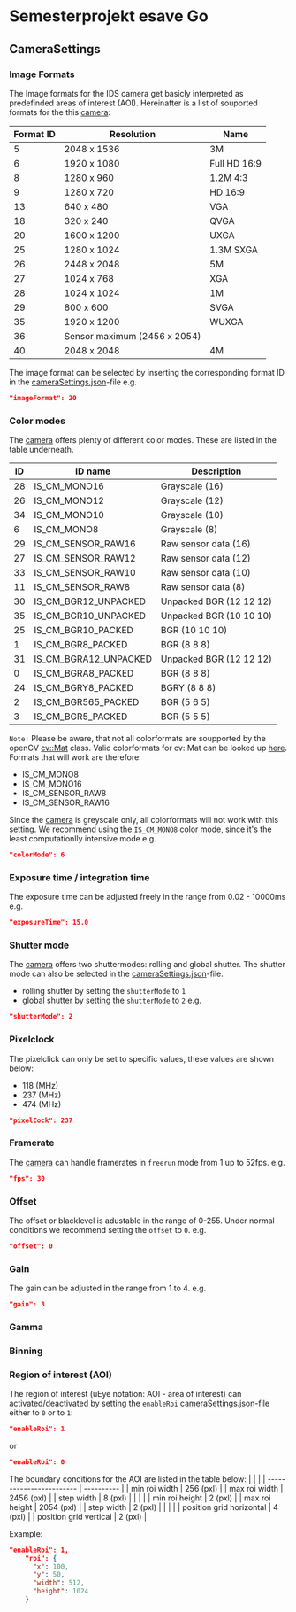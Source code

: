 # Semesterprojekt esave Go

## CameraSettings
### Image Formats
The Image formats for the IDS camera get basicly interpreted as predefinded areas of interest (AOI).
Hereinafter is a list of souported formats for the this [camera](https://www.1stvision.com/cameras/IDS/IDS-manuals/uEye_Manual/camera-data-ui-125x.html):

| Format ID | Resolution                   | Name         |
| --------- | ---------------------------- | ------------ |
| 5         | 2048 x 1536                  | 3M           |
| 6         | 1920 x 1080                  | Full HD 16:9 |
| 8         | 1280 x 960                   | 1.2M 4:3     |
| 9         | 1280 x 720                   | HD 16:9      |
| 13        | 640 x 480                    | VGA          |
| 18        | 320 x 240                    | QVGA         |
| 20        | 1600 x 1200                  | UXGA         |
| 25        | 1280 x 1024                  | 1.3M SXGA    |
| 26        | 2448 x 2048                  | 5M           |
| 27        | 1024 x 768                   | XGA          |
| 28        | 1024 x 1024                  | 1M           |
| 29        | 800 x 600                    | SVGA         |
| 35        | 1920 x 1200                  | WUXGA        |
| 36        | Sensor maximum (2456 x 2054) |              |
| 40        | 2048 x 2048                  | 4M           |

The image format can be selected by inserting the corresponding format ID in the [cameraSettings.json](./prop/cameraSettings.json)-file e.g.
~~~json
"imageFormat": 20
~~~

### Color modes
The [camera](https://www.1stvision.com/cameras/IDS/IDS-manuals/uEye_Manual/camera-data-ui-125x.html) offers plenty of different color modes. These are listed in the table underneath.

| ID 	| ID name               	| Description             |
|----	|-----------------------	|-------------------------|
| 28 	| IS_CM_MONO16          	| Grayscale (16)          |
| 26 	| IS_CM_MONO12          	| Grayscale (12)          |
| 34 	| IS_CM_MONO10          	| Grayscale (10)          |
| 6  	| IS_CM_MONO8           	| Grayscale (8)       	  |
| 29 	| IS_CM_SENSOR_RAW16    	| Raw sensor data (16) 	  |
| 27 	| IS_CM_SENSOR_RAW12    	| Raw sensor data (12) 	  |
| 33 	| IS_CM_SENSOR_RAW10    	| Raw sensor data (10) 	  |
| 11 	| IS_CM_SENSOR_RAW8     	| Raw sensor data (8)  	  |
| 30 	| IS_CM_BGR12_UNPACKED  	| Unpacked BGR (12 12 12) |
| 35 	| IS_CM_BGR10_UNPACKED  	| Unpacked BGR (10 10 10) |
| 25 	| IS_CM_BGR10_PACKED    	| BGR (10 10 10)          |
| 1  	| IS_CM_BGR8_PACKED     	| BGR (8 8 8)             |
| 31 	| IS_CM_BGRA12_UNPACKED 	| Unpacked BGR (12 12 12) |
| 0  	| IS_CM_BGRA8_PACKED    	| BGR (8 8 8)             |
| 24 	| IS_CM_BGRY8_PACKED    	| BGRY (8 8 8)            |
| 2  	| IS_CM_BGR565_PACKED   	| BGR (5 6 5)             |
| 3  	| IS_CM_BGR5_PACKED     	| BGR (5 5 5)         	  |

`Note:`
Please be aware, that not all colorformats are soupported by the openCV [cv::Mat](https://docs.opencv.org/4.x/d3/d63/classcv_1_1Mat.html) class. Valid colorformats for cv::Mat can be looked up [here](https://gist.github.com/yangcha/38f2fa630e223a8546f9b48ebbb3e61a). Formats that will work are therefore:
* IS_CM_MONO8
* IS_CM_MONO16
* IS_CM_SENSOR_RAW8
* IS_CM_SENSOR_RAW16

Since the [camera](https://www.1stvision.com/cameras/IDS/IDS-manuals/uEye_Manual/camera-data-ui-125x.html) is greyscale only, all colorformats will not work with this setting. We recommend using the `IS_CM_MONO8` color mode, since it's the least computationlly intensive mode e.g.
~~~json
"colorMode": 6
~~~

### Exposure time / integration time
The exposure time can be adjusted freely in the range from 0.02 - 10000ms e.g.
~~~json
"exposureTime": 15.0
~~~

### Shutter mode
The [camera](https://www.1stvision.com/cameras/IDS/IDS-manuals/uEye_Manual/camera-data-ui-125x.html) offers two shuttermodes: rolling and global shutter.
The shutter mode can also be selected in the [cameraSettings.json](./prop/cameraSettings.json)-file.
* rolling shutter by setting the `shutterMode` to `1`
* global shutter by setting the `shutterMode` to `2`
e.g.
~~~json
"shutterMode": 2
~~~

### Pixelclock 
The pixelclick can only be set to specific values, these values are shown below:
* 118 (MHz)
* 237 (MHz)
* 474 (MHz)
~~~json
"pixelCock": 237
~~~

### Framerate
The [camera](https://www.1stvision.com/cameras/IDS/IDS-manuals/uEye_Manual/camera-data-ui-125x.html) can handle framerates in `freerun` mode from 1 up to 52fps. e.g.
~~~json
"fps": 30
~~~

### Offset
The offset or blacklevel is adustable in the range of 0-255. Under normal conditions we recommend setting the `offset` to `0`. e.g.
~~~json
"offset": 0
~~~

### Gain
The gain can be adjusted in the range from 1 to 4. e.g.
~~~json
"gain": 3
~~~

### Gamma



### Binning


### Region of interest (AOI)
The region of interest (uEye notation: AOI - area of interest) can activated/deactivated by setting the `enableRoi` [cameraSettings.json](./prop/cameraSettings.json)-file either to `0` or to `1`:
~~~json
"enableRoi": 1
~~~
or
~~~json
"enableRoi": 0
~~~
The boundary conditions for the AOI are listed in the table below:
|                          |            |
| ------------------------ | ---------- |
| min roi width            | 256 (pxl)  |
| max roi width            | 2456 (pxl) |
| step width               | 8 (pxl)    |
|                          |            |
| min roi height           | 2 (pxl)    |
| max roi height           | 2054 (pxl) |
| step width               | 2 (pxl)    |
|                          |            |
| position grid horizontal | 4 (pxl)    |
| position grid vertical   | 2 (pxl)    |

Example:
~~~json
"enableRoi": 1,
    "roi": {
      "x": 100,
      "y": 50,
      "width": 512,
      "height": 1024
    }
~~~




